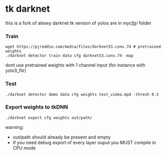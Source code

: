 # tk darknet
this is a fork of alexey darknet
tk version of yolos are in *mycfg/* folder

### Train
```
wget https://pjreddie.com/media/files/darknet53.conv.74 # pretrained weights
./darknet detector train data cfg darknet53.conv.74 -map
```
dont use pretrained weights with 1 channel input (for instance with yolo3_flir)


### Test
```
./darknet detector demo data cfg weights test_video.mp4 -thresh 0.3
```

### Export weights to tkDNN
```
./darknet export cfg weights out/path/
```
warning: 
- out/path should already be present and empty
- if you need debug export of every layer ouput you MUST compile in CPU mode